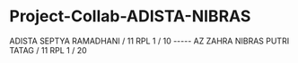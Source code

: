 # Project-Collab-ADISTA-NIBRAS
ADISTA SEPTYA RAMADHANI / 11 RPL 1 / 10 ----- AZ ZAHRA NIBRAS PUTRI TATAG / 11 RPL 1 / 20
